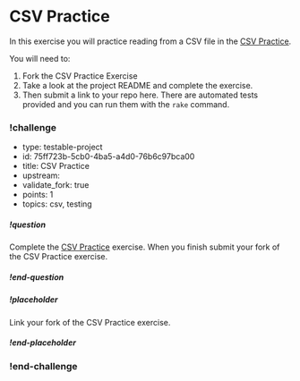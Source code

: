 # CSV Practice

In this exercise you will practice reading from a CSV file in the [CSV Practice](https://github.com/ada-c14/csv-practice).  

You will need to:

1.  Fork the CSV Practice Exercise
1.  Take a look at the project README and complete the exercise.  
1.  Then submit a link to your repo here.  There are automated tests provided and you can run them with the `rake` command.

<!-- >>>>>>>>>>>>>>>>>>>>>> BEGIN CHALLENGE >>>>>>>>>>>>>>>>>>>>>> -->
<!-- Replace everything in square brackets [] and remove brackets  -->

### !challenge

* type: testable-project
* id: 75ff723b-5cb0-4ba5-a4d0-76b6c97bca00
* title: CSV Practice
* upstream: 
* validate_fork: true
* points: 1
* topics: csv, testing

##### !question

Complete the [CSV Practice](https://github.com/ada-c14/csv-practice) exercise.  When you finish submit your fork of the CSV Practice exercise.

##### !end-question

##### !placeholder

Link your fork of the CSV Practice exercise.

##### !end-placeholder

<!-- other optional sections -->
<!-- !hint - !end-hint (markdown, users can see after a failed attempt) -->
<!-- !rubric - !end-rubric (markdown, instructors can see while scoring a checkpoint) -->
<!-- !explanation - !end-explanation (markdown, students can see after answering correctly) -->

### !end-challenge

<!-- ======================= END CHALLENGE ======================= -->
